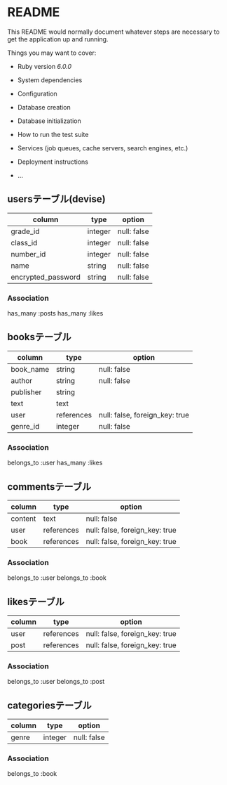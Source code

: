 # README

This README would normally document whatever steps are necessary to get the
application up and running.

Things you may want to cover:

* Ruby version
_6.0.0_

* System dependencies

* Configuration

* Database creation

* Database initialization

* How to run the test suite

* Services (job queues, cache servers, search engines, etc.)

* Deployment instructions

* ...

## usersテーブル(devise)
|column            |type   |option     |
|------------------|-------|-----------|
|grade_id          |integer|null: false|
|class_id          |integer|null: false|
|number_id         |integer|null: false|
|name              |string |null: false|
|encrypted_password|string |null: false|

### Association
has_many :posts
has_many :likes


## booksテーブル
|column            |type       |option                        |
|------------------|-----------|------------------------------|
|book_name         |string     |null: false                   | 
|author            |string     |null: false                   |
|publisher         |string     |                              |
|text              |text       |                              |
|user              |references |null: false, foreign_key: true|
|genre_id          |integer    |null: false                   |

### Association
belongs_to :user
has_many :likes

## commentsテーブル
|column            |type       |option                        |
|------------------|-----------|------------------------------|
|content           |text       |null: false                   |
|user              |references |null: false, foreign_key: true|
|book              |references |null: false, foreign_key: true|

### Association
belongs_to :user
belongs_to :book

## likesテーブル
|column            |type       |option                        |
|------------------|-----------|------------------------------|
|user              |references |null: false, foreign_key: true|
|post              |references |null: false, foreign_key: true|

### Association
belongs_to :user
belongs_to :post

## categoriesテーブル
|column            |type       |option                        |
|------------------|-----------|------------------------------|
|genre             |integer    |null: false                   |

### Association
belongs_to :book